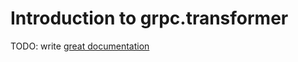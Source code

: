 # Introduction to grpc.transformer

TODO: write [great documentation](http://jacobian.org/writing/what-to-write/)
